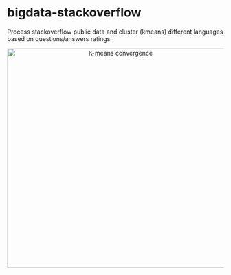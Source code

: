 # bigdata-stackoverflow
Process stackoverflow public data and cluster (kmeans) different languages based on questions/answers ratings.

<p align="center"/>
<a title="Chire [CC BY-SA 4.0 (https://creativecommons.org/licenses/by-sa/4.0)], via Wikimedia Commons" href="https://commons.wikimedia.org/wiki/File:K-means_convergence.gif"><img width="512" alt="K-means convergence" src="https://upload.wikimedia.org/wikipedia/commons/thumb/e/ea/K-means_convergence.gif/512px-K-means_convergence.gif"></a>
</p>
